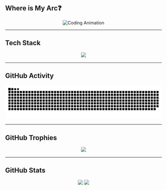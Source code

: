 ## Where is My Arc❓
<p align="center">
  <img src="https://media.giphy.com/media/qgQUggAC3Pfv687qPC/giphy.gif" width="300" alt="Coding Animation" />
</p>





---

## Tech Stack
<p align="center">
  <img src="https://skillicons.dev/icons?i=c,cpp,python,js,ts,html,css,bootstrap,tailwind,react,redux,nextjs,vite,nodejs,express,nestjs,dotnet,graphql,npm,postman,git,github,jquery,sass,vercel,figma&perline=10" />
</p>


---
## GitHub Activity
<p align="center">
  <img src="https://raw.githubusercontent.com/devMohamed-Hassan/devMohamed-Hassan/output/github-snake-dark.svg" alt="GitHub Snake" />
</p>

---

## GitHub Trophies

<p align="center">
  <img src="https://github-profile-trophy.vercel.app/?username=devMohamed-Hassan&theme=radical&margin-w=15&no-bg=true&no-frame=true&column=8" />
</p>

---

## GitHub Stats
<p align="center">
  
   <span>
    <img src="https://github-readme-stats.vercel.app/api/top-langs/?username=devMohamed-Hassan&layout=compact&theme=radical&langs_count=10" height="160" />
  </span>
  
  <span>
    <img src="https://github-readme-stats.vercel.app/api?username=devMohamed-Hassan&show_icons=true&include_all_commits=true&count_private=true&hide_title=true&theme=radical&rank_icon=github" height="160" />
  </span>
  
</p>
